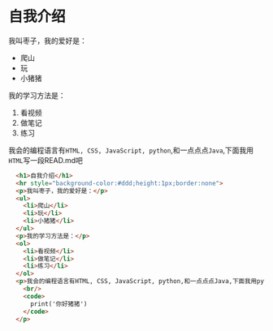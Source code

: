 # 自我介绍
我叫枣子，我的爱好是：
* 爬山
* 玩
* 小猪猪
  
我的学习方法是：
1. 看视频
2. 做笔记
3. 练习 

我会的编程语言有`HTML, CSS, JavaScript, python`,和一点点点`Java`,下面我用`HTML`写一段READ.md吧
```HTML
  <h1>自我介绍</h1>
  <hr style="background-color:#ddd;height:1px;border:none">
  <p>我叫枣子，我的爱好是：</p>
  <ul>
    <li>爬山</li>
    <li>玩</li>
    <li>小猪猪</li>
  </ul>
  <p>我的学习方法是：</p>
  <ol>
    <li>看视频</li>
    <li>做笔记</li>
    <li>练习</li>
  </ol>
  <p>我会的编程语言有HTML, CSS, JavaScript, python,和一点点点Java,下面我用python写一段吧
    <br/>
    <code>
      print('你好猪猪')
    </code>
  </p>
```

